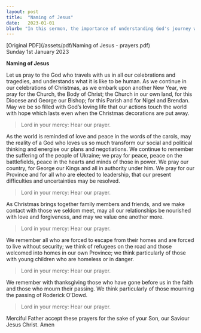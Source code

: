 ```yaml
---
layout: post
title:  "Naming of Jesus"
date:   2023-01-01
blurb: "In this sermon, the importance of understanding God's journey with us through all our celebrations and tragedies is highlighted. The prayer emphasizes the need for love, forgiveness, and peace in our relationships, societies, and the world at large. It also acknowledges the suffering of refugees and those mourning the loss of loved ones."
---
```

[Original PDF](/assets/pdf/Naming of Jesus - prayers.pdf)    
Sunday 1st January 2023

**Naming of Jesus**

Let us pray to the God who travels with us in all our celebrations and tragedies, and understands what it is like to be human. As we continue in our celebrations of Christmas, as we embark upon another New Year, we pray for the Church, the Body of Christ; the Church in our own land, for this Diocese and George our Bishop; for this Parish and for Nigel and Brendan. May we be so filled with God’s loving life that our actions touch the world with hope which lasts even when the Christmas decorations are put away.

> Lord in your mercy: Hear our prayer.

As the world is reminded of love and peace in the words of the carols, may the reality of a God who loves us so much transform our social and political thinking and energise our plans and negotiations. We continue to remember the suffering of the people of Ukraine; we pray for peace, peace on the battlefields, peace in the hearts and minds of those in power. We pray our country, for George our Kings and all in authority under him. We pray for our Province and for all who are elected to leadership, that our present difficulties and uncertainties may be resolved.

> Lord in your mercy: Hear our prayer.

As Christmas brings together family members and friends, and we make contact with those we seldom meet, may all our relationships be nourished with love and forgiveness, and may we value one another more.

> Lord in your mercy: Hear our prayer.

We remember all who are forced to escape from their homes and are forced to live without security; we think of refugees on the road and those welcomed into homes in our own Province; we think particularly of those with young children who are homeless or in danger.

> Lord in your mercy: Hear our prayer.

We remember with thanksgiving those who have gone before us in the faith and those who mourn their passing. We think particularly of those mourning the passing of Roderick O’Dowd.

> Lord in your mercy: Hear our prayer.

Merciful Father accept these prayers for the sake of your Son, our Saviour Jesus Christ. Amen
